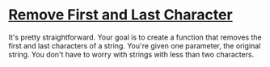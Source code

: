 # [Remove First and Last Character](https://www.codewars.com/kata/56bc28ad5bdaeb48760009b0/)

It's pretty straightforward. Your goal is to create a function that removes the first and last characters of a string.
You're given one parameter, the original string. You don't have to worry with strings with less than two characters.
